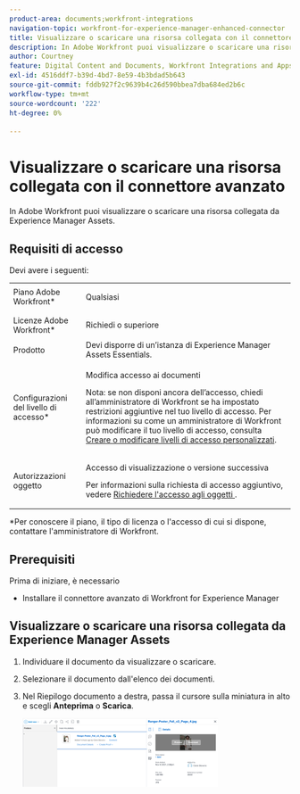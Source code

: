 ```yaml
---
product-area: documents;workfront-integrations
navigation-topic: workfront-for-experience-manager-enhanced-connector
title: Visualizzare o scaricare una risorsa collegata con il connettore avanzato
description: In Adobe Workfront puoi visualizzare o scaricare una risorsa collegata da Experience Manager Assets.
author: Courtney
feature: Digital Content and Documents, Workfront Integrations and Apps
exl-id: 4516ddf7-b39d-4bd7-8e59-4b3bdad5b643
source-git-commit: fddb927f2c9639b4c26d590bbea7dba684ed2b6c
workflow-type: tm+mt
source-wordcount: '222'
ht-degree: 0%

---
```


# Visualizzare o scaricare una risorsa collegata con il connettore avanzato

In Adobe Workfront puoi visualizzare o scaricare una risorsa collegata da Experience Manager Assets.

## Requisiti di accesso

Devi avere i seguenti:

<table style="table-layout:auto"> 
 <col> 
 <col> 
 <tbody> 
  <tr> 
   <td role="rowheader">Piano Adobe Workfront*</td> 
   <td> <p> Qualsiasi</p> </td> 
  </tr> 
  <tr> 
   <td role="rowheader">Licenze Adobe Workfront*</td> 
   <td> <p>Richiedi o superiore</p> </td> 
  </tr> 
  <tr> 
   <td role="rowheader">Prodotto</td> 
   <td>Devi disporre di un’istanza di Experience Manager Assets Essentials.</td> 
  </tr> 
  <tr> 
   <td role="rowheader">Configurazioni del livello di accesso*</td> 
   <td> <p>Modifica accesso ai documenti</p> <p>Nota: se non disponi ancora dell’accesso, chiedi all’amministratore di Workfront se ha impostato restrizioni aggiuntive nel tuo livello di accesso. Per informazioni su come un amministratore di Workfront può modificare il tuo livello di accesso, consulta <a href="../../../administration-and-setup/add-users/configure-and-grant-access/create-modify-access-levels.md" class="MCXref xref">Creare o modificare livelli di accesso personalizzati</a>.</p> </td> 
  </tr> 
  <tr> 
   <td role="rowheader">Autorizzazioni oggetto</td> 
   <td> <p>Accesso di visualizzazione o versione successiva</p> <p>Per informazioni sulla richiesta di accesso aggiuntivo, vedere <a href="../../../workfront-basics/grant-and-request-access-to-objects/request-access.md" class="MCXref xref">Richiedere l'accesso agli oggetti </a>.</p> </td> 
  </tr> 
 </tbody> 
</table>

&#42;Per conoscere il piano, il tipo di licenza o l&#39;accesso di cui si dispone, contattare l&#39;amministratore di Workfront.

## Prerequisiti

Prima di iniziare, è necessario

* Installare il connettore avanzato di Workfront for Experience Manager

## Visualizzare o scaricare una risorsa collegata da Experience Manager Assets

1. Individuare il documento da visualizzare o scaricare.
1. Selezionare il documento dall&#39;elenco dei documenti.
1. Nel Riepilogo documento a destra, passa il cursore sulla miniatura in alto e scegli **Anteprima** o **Scarica**.

   ![Anteprima o download](assets/view-or-download-enhanced-connector-350x123.png)
